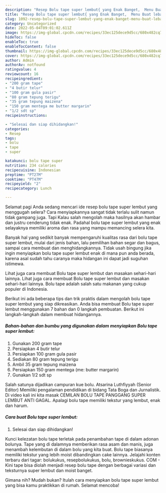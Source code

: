 ```yaml
---
description: "Resep Bolu tape super lembut{ yang Enak Banget,  Menu Buat lebaran"
title: "Resep Bolu tape super lembut{ yang Enak Banget,  Menu Buat lebaran"
slug: 1092-resep-bolu-tape-super-lembut-yang-enak-banget-menu-buat-lebaran
category: Uncategorized
date: 2022-05-04T09:01:02.611Z
image: https://img-global.cpcdn.com/recipes/33ec125dece9d5cc/680x482cq70/bolu-tape-super-lembut-foto-resep-utama.jpg
hideToc: false
enableToc: true
enableTocContent: false
thumbnail: https://img-global.cpcdn.com/recipes/33ec125dece9d5cc/680x482cq70/bolu-tape-super-lembut-foto-resep-utama.jpg
cover: https://img-global.cpcdn.com/recipes/33ec125dece9d5cc/680x482cq70/bolu-tape-super-lembut-foto-resep-utama.jpg
author: Admin
authorAv: notfound
ratingvalue: 4
reviewcount: 16
recipeingredient:
- "200 gram tape"
- "4 butir telur"
- "100 gram gula pasir"
- "80 gram tepung terigu"
- "35 gram tepung maizena"
- "150 gram mentega me butter margarin"
- "1/2 sdt sp"
recipeinstructions:

- "Selesai dan siap dihidangkan!"
categories:
- Resep
tags:
- bolu
- tape
- super

katakunci: bolu tape super 
nutrition: 234 calories
recipecuisine: Indonesian
preptime: "PT27M"
cooktime: "PT47M"
recipeyield: "2"
recipecategory: Lunch

---
```



Selamat pagi Anda sedang mencari ide resep bolu tape super lembut yang menggugah selera? Cara menyiapkannya sangat tidak terlalu sulit namun tidak gampang juga. Tapi Kalau salah mengolah maka hasilnya akan hambar dan justru cenderung tidak enak. Padahal bolu tape super lembut yang enak selayaknya memiliki aroma dan rasa yang mampu memancing selera kita.


Banyak hal yang sedikit banyak mempengaruhi kualitas rasa dari bolu tape super lembut, mulai dari jenis bahan, lalu pemilihan bahan segar dan bagus, sampai cara membuat dan menghidangkannya. Tidak usah bingung jika ingin menyiapkan bolu tape super lembut enak di mana pun anda berada, karena asal sudah tahu caranya maka hidangan ini dapat jadi suguhan istimewa.

Lihat juga cara membuat Bolu tape super lembut dan masakan sehari-hari lainnya. Lihat juga cara membuat Bolu tape super lembut dan masakan sehari-hari lainnya. Bolu tape adalah salah satu makanan yang cukup populer di Indonesia.


Berikut ini ada beberapa tips dan trik praktis dalam mengolah bolu tape super lembut yang siap dikreasikan. Anda bisa membuat Bolu tape super lembut menggunakan 7 bahan dan 0 langkah pembuatan. Berikut ini langkah-langkah dalam membuat hidangannya.

<!--inarticleads1-->

##### Bahan-bahan dan bumbu yang digunakan dalam menyiapkan Bolu tape super lembut:

1. Gunakan 200 gram tape
1. Persiapkan 4 butir telur
1. Persiapkan 100 gram gula pasir
1. Sediakan 80 gram tepung terigu
1. Ambil 35 gram tepung maizena
1. Persiapkan 150 gram mentega (me: butter margarin)
1. Gunakan 1/2 sdt sp


Salah satunya dijadikan campuran kue bolu. Atsarina Luthfiyyah (Senior Editor) Memiliki pengalaman pendidikan di bidang Tata Boga dan Jurnalistik. Di video kali ini kita masak CEMILAN BOLU TAPE PANGGANG SUPER LEMBUT ANTI GAGAL. Apalagi bolu tape memiliki tekstur yang lembut, enak dan harum. 

<!--inarticleads2-->

##### Cara buat Bolu tape super lembut:


1. Selesai dan siap dihidangkan!

Kunci kelezatan bolu tape terletak pada penambahan tape di dalam adonan bolunya. Tape yang di dalamnya memberikan rasa asam dan manis, juga menambah kelembutan di dalam bolu yang kita buat. Bolu tape biasanya memiliki tekstur yang lebih moist dibandingkan cake lainnya. Jelajahi konten terbaru dari tagar: bolukukus, resepbolukukus, bolu, brownieskukus. COM - Kini tape bisa diolah menjadi resep bolu tape dengan berbagai variasi dan teksturnya super lembut dan moist banget. 

Gimana nih? Mudah bukan? Itulah cara menyiapkan bolu tape super lembut yang bisa kamu praktikkan di rumah. Selamat mencoba!
